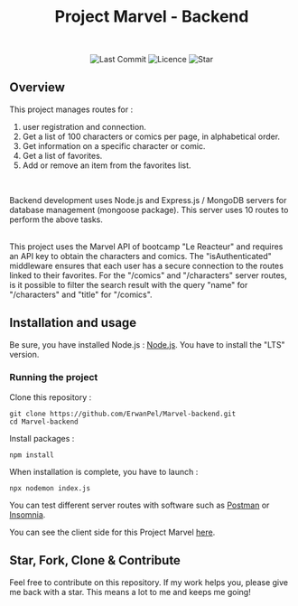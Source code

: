 
<h1 align="center">
Project Marvel - Backend

</h1>

</br>

<p align="center">
	<img alt="Last Commit" src="https://img.shields.io/github/last-commit/ErwanPel/Marvel-backend.svg?style=flat-square">
	<img alt="Licence" src="https://img.shields.io/github/license/ErwanPel/Marvel-backend.svg?style=flat-square">
	<img alt="Star" src="https://img.shields.io/badge/you%20like%20%3F-STAR%20ME-blue.svg?style=flat-square">
</p>




## Overview
 

This project manages routes for :

1) user registration and connection.
2) Get a list of 100 characters or comics per page, in alphabetical order.
3) Get information on a specific character or comic.
4) Get a list of favorites.
5) Add or remove an item from the favorites list.

</br>

Backend development uses Node.js and Express.js / MongoDB servers for database management (mongoose package). This server uses 10 routes to perform the above tasks.

</br>
This project uses the Marvel API of bootcamp "Le Reacteur" and requires an API key to obtain the characters and comics.
The "isAuthenticated" middleware ensures that each user has a secure connection to the routes linked to their favorites.
For the "/comics" and "/characters" server routes, is it possible to filter the search result with the query "name" for "/characters" and "title" for "/comics".

## Installation and usage

Be sure, you have installed Node.js : [Node.js](https://nodejs.org/en). You have to install the "LTS" version.

### Running the project

Clone this repository :

```
git clone https://github.com/ErwanPel/Marvel-backend.git
cd Marvel-backend
```

Install packages :

```
npm install

```

When installation is complete, you have to launch  :

```
npx nodemon index.js

```

You can test different server routes with software such as [Postman](https://www.postman.com/) or [Insomnia](https://insomnia.rest/).

You can see the client side for this Project Marvel [here](https://github.com/ErwanPel/Marvel-frontend-SASS).

## Star, Fork, Clone & Contribute

Feel free to contribute on this repository. If my work helps you, please give me back with a star. This means a lot to me and keeps me going!
